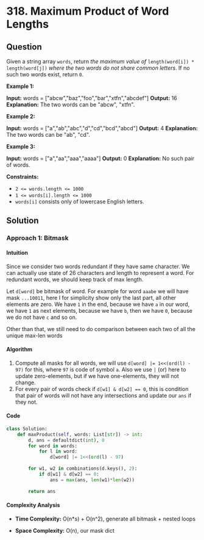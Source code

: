 
# 318. Maximum Product of Word Lengths

  

## Question
Given a string array  `words`, return  _the maximum value of_  `length(word[i]) * length(word[j])`  _where the two words do not share common letters_. If no such two words exist, return  `0`.

**Example 1:**

**Input:** words = ["abcw","baz","foo","bar","xtfn","abcdef"]
**Output:** 16
**Explanation:** The two words can be "abcw", "xtfn".

**Example 2:**

**Input:** words = ["a","ab","abc","d","cd","bcd","abcd"]
**Output:** 4
**Explanation:** The two words can be "ab", "cd".

**Example 3:**

**Input:** words = ["a","aa","aaa","aaaa"]
**Output:** 0
**Explanation:** No such pair of words.

**Constraints:**

-   `2 <= words.length <= 1000`
-   `1 <= words[i].length <= 1000`
-   `words[i]`  consists only of lowercase English letters.

## Solution

  

### Approach 1: Bitmask

#### Intuition
Since we consider two words redundant if they have same character. We can actually use state of 26 characters and length to represent a word. For redundant words, we should keep track of max length. 

Let `d[word]` be bitmask of word. For example for word `aaabe` we will have mask `...10011`, here I for simplicity show only the last part, all other elements are zero. We have `1` in the end, because we have `a` in our word, we have `1` as next elements, because we have `b`, then we have `0`, because we do not have `c` and so on.

Other than that, we still need to do comparison between each two of all the unique max-len words

#### Algorithm
1.  Compute all masks for all words, we will use  `d[word] |= 1<<(ord(l) - 97)`  for this, where  `97`  is code of symbol  `a`. Also we use  `|`  (or) here to update zero-elements, but if we have one-elements, they will not change.
2.  For every pair of words check if  `d[w1] & d[w2] == 0`, this is condition that pair of words will not have any intersections and update our  `ans`  if they not.

#### Code
```python
class Solution:
    def maxProduct(self, words: List[str]) -> int:
        d, ans = defaultdict(int), 0
        for word in words:
            for l in word:
                d[word] |= 1<<(ord(l) - 97)
                
        for w1, w2 in combinations(d.keys(), 2):
            if d[w1] & d[w2] == 0: 
                ans = max(ans, len(w1)*len(w2))
                
        return ans
```

#### Complexity Analysis

  

-  **Time Complexity:** O(n*s) + O(n^2), generate all bitmask + nested loops
  

-  **Space Complexity:** O(n), our mask dict